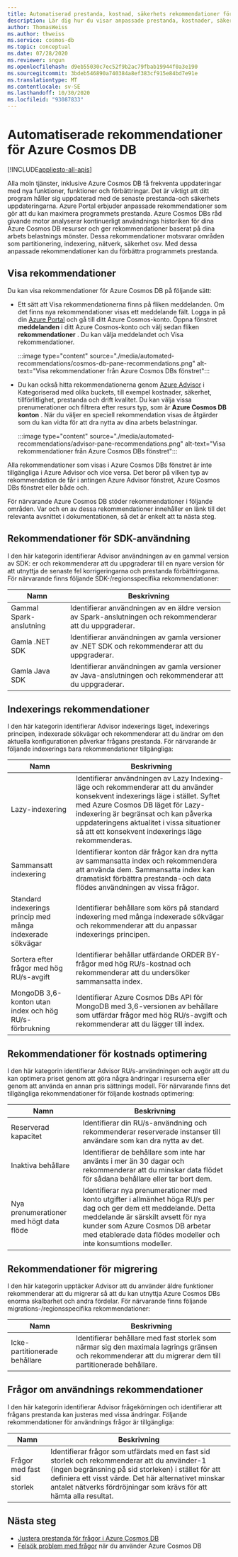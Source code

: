 ```yaml
---
title: Automatiserad prestanda, kostnad, säkerhets rekommendationer för Azure Cosmos DB
description: Lär dig hur du visar anpassade prestanda, kostnader, säkerhet och andra rekommendationer för Azure Cosmos DB baserat på dina arbets belastnings mönster.
author: ThomasWeiss
ms.author: thweiss
ms.service: cosmos-db
ms.topic: conceptual
ms.date: 07/28/2020
ms.reviewer: sngun
ms.openlocfilehash: d9eb55030c7ec52f9b2ac79fbab19944f0a3e190
ms.sourcegitcommit: 3bdeb546890a740384a8ef383cf915e84bd7e91e
ms.translationtype: MT
ms.contentlocale: sv-SE
ms.lasthandoff: 10/30/2020
ms.locfileid: "93087833"
---
```

# <a name="automated-recommendations-for-azure-cosmos-db"></a>Automatiserade rekommendationer för Azure Cosmos DB
[!INCLUDE[appliesto-all-apis](includes/appliesto-all-apis.md)]

Alla moln tjänster, inklusive Azure Cosmos DB få frekventa uppdateringar med nya funktioner, funktioner och förbättringar. Det är viktigt att ditt program håller sig uppdaterad med de senaste prestanda-och säkerhets uppdateringarna. Azure Portal erbjuder anpassade rekommendationer som gör att du kan maximera programmets prestanda. Azure Cosmos DBs råd givande motor analyserar kontinuerligt användnings historiken för dina Azure Cosmos DB resurser och ger rekommendationer baserat på dina arbets belastnings mönster. Dessa rekommendationer motsvarar områden som partitionering, indexering, nätverk, säkerhet osv. Med dessa anpassade rekommendationer kan du förbättra programmets prestanda.

## <a name="view-recommendations"></a>Visa rekommendationer

Du kan visa rekommendationer för Azure Cosmos DB på följande sätt:

- Ett sätt att Visa rekommendationerna finns på fliken meddelanden. Om det finns nya rekommendationer visas ett meddelande fält. Logga in på din [Azure Portal](https://portal.azure.com) och gå till ditt Azure Cosmos-konto. Öppna fönstret **meddelanden** i ditt Azure Cosmos-konto och välj sedan fliken **rekommendationer** . Du kan välja meddelandet och Visa rekommendationer.  

   :::image type="content" source="./media/automated-recommendations/cosmos-db-pane-recommendations.png" alt-text="Visa rekommendationer från Azure Cosmos DBs fönstret":::

- Du kan också hitta rekommendationerna genom [Azure Advisor](../advisor/advisor-overview.md) i Kategoriserad med olika buckets, till exempel kostnader, säkerhet, tillförlitlighet, prestanda och drift kvalitet. Du kan välja vissa prenumerationer och filtrera efter resurs typ, som är **Azure Cosmos DB konton** .  När du väljer en speciell rekommendation visas de åtgärder som du kan vidta för att dra nytta av dina arbets belastningar.

   :::image type="content" source="./media/automated-recommendations/advisor-pane-recommendations.png" alt-text="Visa rekommendationer från Azure Cosmos DBs fönstret":::

Alla rekommendationer som visas i Azure Cosmos DBs fönstret är inte tillgängliga i Azure Advisor och vice versa. Det beror på vilken typ av rekommendation de får i antingen Azure Advisor fönstret, Azure Cosmos DBs fönstret eller både och.

För närvarande Azure Cosmos DB stöder rekommendationer i följande områden. Var och en av dessa rekommendationer innehåller en länk till det relevanta avsnittet i dokumentationen, så det är enkelt att ta nästa steg.

## <a name="sdk-usage-recommendations"></a>Rekommendationer för SDK-användning

I den här kategorin identifierar Advisor användningen av en gammal version av SDK: er och rekommenderar att du uppgraderar till en nyare version för att utnyttja de senaste fel korrigeringarna och prestanda förbättringarna. För närvarande finns följande SDK-/regionsspecifika rekommendationer:

|Namn  |Beskrivning  |
|---------|---------|
| Gammal Spark-anslutning | Identifierar användningen av en äldre version av Spark-anslutningen och rekommenderar att du uppgraderar. |
| Gamla .NET SDK | Identifierar användningen av gamla versioner av .NET SDK och rekommenderar att du uppgraderar. |
| Gamla Java SDK | Identifierar användningen av gamla versioner av Java-anslutningen och rekommenderar att du uppgraderar. |

## <a name="indexing-recommendations"></a>Indexerings rekommendationer

I den här kategorin identifierar Advisor indexerings läget, indexerings principen, indexerade sökvägar och rekommenderar att du ändrar om den aktuella konfigurationen påverkar frågans prestanda. För närvarande är följande indexerings bara rekommendationer tillgängliga:

|Namn  |Beskrivning  |
|---------|---------|
| Lazy-indexering | Identifierar användningen av Lazy Indexing-läge och rekommenderar att du använder konsekvent indexerings läge i stället. Syftet med Azure Cosmos DB läget för Lazy-indexering är begränsat och kan påverka uppdateringens aktualitet i vissa situationer så att ett konsekvent indexerings läge rekommenderas. |
| Sammansatt indexering| Identifierar konton där frågor kan dra nytta av sammansatta index och rekommendera att använda dem. Sammansatta index kan dramatiskt förbättra prestanda-och data flödes användningen av vissa frågor.|
| Standard indexerings princip med många indexerade sökvägar | Identifierar behållare som körs på standard indexering med många indexerade sökvägar och rekommenderar att du anpassar indexerings principen.|
| Sortera efter frågor med hög RU/s-avgift| Identifierar behållar utfärdande ORDER BY-frågor med hög RU/s-kostnad och rekommenderar att du undersöker sammansatta index.|
| MongoDB 3,6-konton utan index och hög RU/s-förbrukning| Identifierar Azure Cosmos DBs API för MongoDB med 3,6-versionen av behållare som utfärdar frågor med hög RU/s-avgift och rekommenderar att du lägger till index.|

## <a name="cost-optimization-recommendations"></a>Rekommendationer för kostnads optimering

I den här kategorin identifierar Advisor RU/s-användningen och avgör att du kan optimera priset genom att göra några ändringar i resurserna eller genom att använda en annan pris sättnings modell. För närvarande finns det tillgängliga rekommendationer för följande kostnads optimering:

|Namn  |Beskrivning  |
|---------|---------|
| Reserverad kapacitet | Identifierar din RU/s-användning och rekommenderar reserverade instanser till användare som kan dra nytta av det. |
| Inaktiva behållare | Identifierar de behållare som inte har använts i mer än 30 dagar och rekommenderar att du minskar data flödet för sådana behållare eller tar bort dem.|
| Nya prenumerationer med högt data flöde | Identifierar nya prenumerationer med konto utgifter i allmänhet höga RU/s per dag och ger dem ett meddelande. Detta meddelande är särskilt avsett för nya kunder som Azure Cosmos DB arbetar med etablerade data flödes modeller och inte konsumtions modeller. |

## <a name="migration-recommendations"></a>Rekommendationer för migrering

I den här kategorin upptäcker Advisor att du använder äldre funktioner rekommenderar att du migrerar så att du kan utnyttja Azure Cosmos DBs enorma skalbarhet och andra fördelar. För närvarande finns följande migrations-/regionsspecifika rekommendationer:

|Namn  |Beskrivning  |
|---------|---------|
| Icke-partitionerade behållare | Identifierar behållare med fast storlek som närmar sig den maximala lagrings gränsen och rekommenderar att du migrerar dem till partitionerade behållare.|

## <a name="query-usage-recommendations"></a>Frågor om användnings rekommendationer

I den här kategorin identifierar Advisor frågekörningen och identifierar att frågans prestanda kan justeras med vissa ändringar. Följande rekommendationer för användnings frågor är tillgängliga:

|Namn  |Beskrivning  |
|---------|---------|
| Frågor med fast sid storlek | Identifierar frågor som utfärdats med en fast sid storlek och rekommenderar att du använder-1 (ingen begränsning på sid storleken) i stället för att definiera ett visst värde. Det här alternativet minskar antalet nätverks fördröjningar som krävs för att hämta alla resultat. |

## <a name="next-steps"></a>Nästa steg

* [Justera prestanda för frågor i Azure Cosmos DB](sql-api-query-metrics.md)
* [Felsök problem med frågor](troubleshoot-query-performance.md) när du använder Azure Cosmos DB
